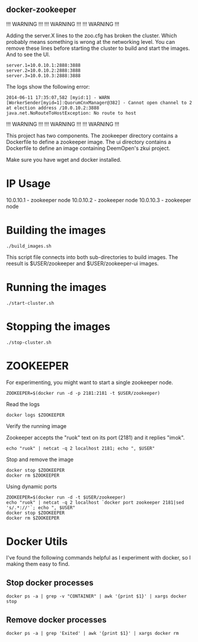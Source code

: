 docker-zookeeper
----------------

!!! WARNING !!!
!!! WARNING !!!
!!! WARNING !!!

Adding the server.X lines to the zoo.cfg has broken the cluster. Which probably means something is wrong at the networking level. You can remove these lines before starting the cluster to build and start the images. And to see the UI.

```
server.1=10.0.10.1:2888:3888
server.2=10.0.10.2:2888:3888
server.3=10.0.10.3:2888:3888
```

The logs show the following error:

```
2014-06-11 17:35:07,582 [myid:1] - WARN  [WorkerSender[myid=1]:QuorumCnxManager@382] - Cannot open channel to 2 at election address /10.0.10.2:3888
java.net.NoRouteToHostException: No route to host
```

!!! WARNING !!!
!!! WARNING !!!
!!! WARNING !!!

This project has two components. The zookeeper directory contains a Dockerfile to define a zookeeper image. The ui directory contains a Dockerfile to define an image containing DeemOpen's zkui project.

Make sure you have wget and docker installed.

# IP Usage

10.0.10.1 - zookeeper node
10.0.10.2 - zookeeper node
10.0.10.3 - zookeeper node

# Building the images

```
./build_images.sh
```

This script file connects into both sub-directories to build images. The reesult is $USER/zookeeper and $USER/zookeeper-ui images.

# Running the images

```
./start-cluster.sh
```

# Stopping the images

```
./stop-cluster.sh
```

# ZOOKEEPER

For experimenting, you might want to start a single zookeeper node.

```
ZOOKEEPER=$(docker run -d -p 2181:2181 -t $USER/zookeeper)
```

Read the logs

```
docker logs $ZOOKEEPER
```

Verify the running image

Zookeeper accepts the "ruok" text on its port (2181) and it replies "imok".

```
echo "ruok" | netcat -q 2 localhost 2181; echo ", $USER"
```

Stop and remove the image

```
docker stop $ZOOKEEPER
docker rm $ZOOKEEPER
```

Using dynamic ports

```
ZOOKEEPER=$(docker run -d -t $USER/zookeeper)
echo "ruok" | netcat -q 2 localhost `docker port zookeeper 2181|sed 's/.*://'`; echo ", $USER"
docker stop $ZOOKEEPER
docker rm $ZOOKEEPER
```

# Docker Utils

I've found the following commands helpful as I experiment with docker, so I making them easy to find.

## Stop docker processes

```
docker ps -a | grep -v "CONTAINER" | awk '{print $1}' | xargs docker stop
```

## Remove docker processes

```
docker ps -a | grep 'Exited' | awk '{print $1}' | xargs docker rm
```

